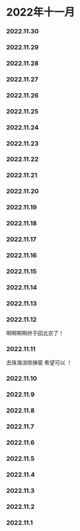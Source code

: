 # 2022年十一月

### 2022.11.30
### 2022.11.29
### 2022.11.28
### 2022.11.27
### 2022.11.26
### 2022.11.25
### 2022.11.24
### 2022.11.23
### 2022.11.22
### 2022.11.21
### 2022.11.20
### 2022.11.19
### 2022.11.18
### 2022.11.17
### 2022.11.16
### 2022.11.15
### 2022.11.14
### 2022.11.13
### 2022.11.12
啊啊啊啊终于回北京了！
### 2022.11.11
去珠海消除弹窗 希望可以 ！
### 2022.11.10
### 2022.11.9
### 2022.11.8
### 2022.11.7
### 2022.11.6
### 2022.11.5
### 2022.11.4
### 2022.11.3
### 2022.11.2
### 2022.11.1
